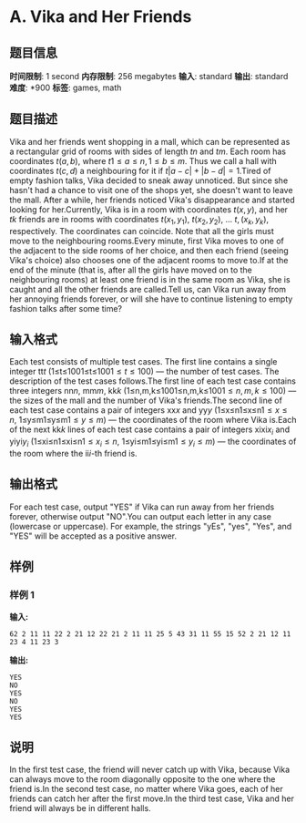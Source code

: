 # A. Vika and Her Friends

## 题目信息

**时间限制**: 1 second
**内存限制**: 256 megabytes
**输入**: standard
**输出**: standard
**难度**: *900
**标签**: games, math

## 题目描述

Vika and her friends went shopping in a mall, which can be represented as a rectangular grid of rooms with sides of length $t$$n$ and $t$$m$. Each room has coordinates $t$$(a, b)$, where $t$$1 \le a \le n, 1 \le b \le m$. Thus we call a hall with coordinates $t$$(c, d)$ a neighbouring for it if $t$$|a - c| + |b - d| = 1$.Tired of empty fashion talks, Vika decided to sneak away unnoticed. But since she hasn't had a chance to visit one of the shops yet, she doesn't want to leave the mall. After a while, her friends noticed Vika's disappearance and started looking for her.Currently, Vika is in a room with coordinates $t$$(x, y)$, and her $t$$k$ friends are in rooms with coordinates $t$$(x_1, y_1)$, $t$$(x_2, y_2)$, ... $t$$, (x_k, y_k)$, respectively. The coordinates can coincide. Note that all the girls must move to the neighbouring rooms.Every minute, first Vika moves to one of the adjacent to the side rooms of her choice, and then each friend (seeing Vika's choice) also chooses one of the adjacent rooms to move to.If at the end of the minute (that is, after all the girls have moved on to the neighbouring rooms) at least one friend is in the same room as Vika, she is caught and all the other friends are called.Tell us, can Vika run away from her annoying friends forever, or will she have to continue listening to empty fashion talks after some time?

## 输入格式

Each test consists of multiple test cases. The first line contains a single integer tt$t$ (1≤t≤1001≤t≤100$1 \le t \le 100$) — the number of test cases. The description of the test cases follows.The first line of each test case contains three integers nn$n$, mm$m$, kk$k$ (1≤n,m,k≤1001≤n,m,k≤100$1 \le n, m, k \le 100$) — the sizes of the mall and the number of Vika's friends.The second line of each test case contains a pair of integers xx$x$ and yy$y$ (1≤x≤n1≤x≤n$1 \le x \le n$, 1≤y≤m1≤y≤m$1 \le y \le m$) — the coordinates of the room where Vika is.Each of the next kk$k$ lines of each test case contains a pair of integers xixi$x_i$ and yiyi$y_i$ (1≤xi≤n1≤xi≤n$1 \le x_i \le n$, 1≤yi≤m1≤yi≤m$1 \le y_i \le m$) — the coordinates of the room where the ii$i$-th friend is.

## 输出格式

For each test case, output "YES" if Vika can run away from her friends forever, otherwise output "NO".You can output each letter in any case (lowercase or uppercase). For example, the strings "yEs", "yes", "Yes", and "YES" will be accepted as a positive answer.

## 样例

### 样例 1

**输入:**
```
62 2 11 11 22 2 21 12 22 21 2 11 11 25 5 43 31 11 55 15 52 2 21 12 11 23 4 11 23 3
```

**输出:**
```
YES
NO
YES
NO
YES
YES
```

## 说明

In the first test case, the friend will never catch up with Vika, because Vika can always move to the room diagonally opposite to the one where the friend is.In the second test case, no matter where Vika goes, each of her friends can catch her after the first move.In the third test case, Vika and her friend will always be in different halls.
